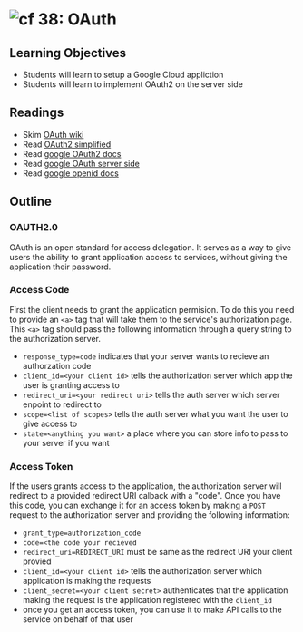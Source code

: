 ![cf](http://i.imgur.com/7v5ASc8.png) 38: OAuth 
===

## Learning Objectives
* Students will learn to setup a Google Cloud appliction
* Students will learn to implement OAuth2 on the server side 

## Readings
* Skim [OAuth wiki](https://en.wikipedia.org/wiki/OAuth)
* Read [OAuth2 simplified](https://aaronparecki.com/oauth-2-simplified/)
* Read [google OAuth2 docs](https://developers.google.com/identity/protocols/OAuth2)
* Read [google OAuth server side](https://developers.google.com/identity/protocols/OAuth2WebServer)
* Read [google openid docs](https://developers.google.com/identity/protocols/OpenIDConnect)

## Outline

### OAUTH2.0
OAuth is an open standard for access delegation. It serves as a way to give users the ability to grant application access to services, without giving the application their password. 

### Access Code
First the client needs to grant the application permision. To do this you need to provide an `<a>` tag that will take them to the service's authorization page. This `<a>` tag should pass the following information through a query string to the authorization server.
  * `response_type=code` indicates that your server wants to recieve an authorzation code
  * `client_id=<your client id>` tells the authorization server which app the user is granting access to
  * `redirect_uri=<your redirect uri>` tells the auth server which server enpoint to redirect to 
  * `scope=<list of scopes>` tells the auth server what you want the user to give access to 
  * `state=<anything you want>` a place where you can store info to pass to your server if you want

### Access Token
If the users grants access to the application, the authorization server will redirect to a provided redirect URI calback with a "code". Once you have this code, you can exchange it for an access token by making a `POST` request to the authorization server and providing the following information:
  * `grant_type=authorization_code`
  * `code=<the code your recieved`
  * `redirect_uri=REDIRECT_URI` must be same as the redirect URI your client provied
  * `client_id=<your client id>` tells the authorization server which application is making the requests
  * `client_secret=<your client secret>` authenticates that the application making the request is the application registered with the `client_id` 
* once you get an access token, you can use it to make API calls to the service on behalf of that user 
